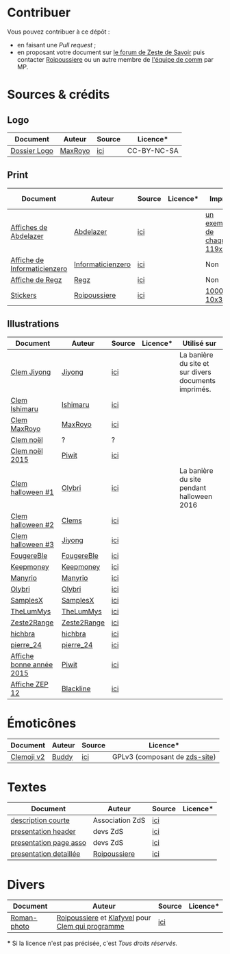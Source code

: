 # Contribuer

Vous pouvez contribuer à ce dépôt :

- en faisant une *Pull request* ;
- en proposant votre document sur [le forum de Zeste de Savoir](https://zestedesavoir.com/forums/) puis contacter [Roipoussiere](https://zestedesavoir.com/membres/voir/Roipoussiere/) ou un autre membre de [l'équipe de comm](https://zestedesavoir.com/pages/contact/) par MP.

# Sources & crédits

## Logo

Document              | Auteur  | Source | Licence*
----------------------|---------|--------|---------
[Dossier Logo](logo/) | [MaxRoyo](https://zestedesavoir.com/membres/voir/MaxRoyo/) | [ici](https://github.com/zestedesavoir/zds-site/tree/dev/assets/images) | CC-BY-NC-SA

## Print

Document                         | Auteur | Source | Licence* | Imprimé | Date d'impression | Imprimé par
---------------------------------|--------|--------|----------|---------|-------------------|------------
[Affiches de Abdelazer](print/affiches/affiches_abdelazer) | [Abdelazer](https://zestedesavoir.com/membres/voir/Abdelazer/) | [ici](https://zestedesavoir.com/forums/sujet/6790/affiches-pour-zeste-de-savoir/?page=8#p124757) | |[un exemplaire de chaque, 119x84cm](https://zestedesavoir.com/forums/sujet/6790/affiches-pour-zeste-de-savoir/?page=8#p130208) | novembre 2016 | [Hugo](https://zestedesavoir.com/membres/voir/Hugo/)
[Affiche de Informaticienzero](print/affiches/affiche_informaticienzero.jpg) | [Informaticienzero](https://zestedesavoir.com/membres/voir/informaticienzero/) | [ici](https://zestedesavoir.com/forums/sujet/6790/affiches-pour-zeste-de-savoir/?page=4#p121686) | | Non | |
[Affiche de Regz](print/affiches/affiche_regz.png) | [Regz](https://zestedesavoir.com/membres/voir/regz/) | [ici](https://zestedesavoir.com/forums/sujet/6790/affiches-pour-zeste-de-savoir/?page=4#p121859) | | Non | |
[Stickers](print/stickers/) | [Roipoussiere](https://zestedesavoir.com/membres/voir/roipoussiere/) | [ici](https://zestedesavoir.com/forums/sujet/2839/des-goodies-pour-zeste-de-savoir/?page=1#p123732) | | [1000 ex., 10x3cm](https://zestedesavoir.com/forums/sujet/2839/des-goodies-pour-zeste-de-savoir/?page=2#p124990) | septembre 2016 | [Roipoussiere](https://zestedesavoir.com/membres/voir/roipoussiere/)

## Illustrations

Document                         | Auteur | Source | Licence* | Utilisé sur
---------------------------------|--------|--------|----------|------------
[Clem Jiyong](illustrations/clem_Jiyong) | [Jiyong](https://zestedesavoir.com/membres/voir/Jiyong/) | [ici](https://zestedesavoir.com/forums/sujet/6790/affiches-pour-zeste-de-savoir/?page=7#p123402) | | La banière du site et sur divers documents imprimés.
[Clem Ishimaru](illustrations/clem_Ishimaru) | [Ishimaru](https://zestedesavoir.com/membres/voir/Ishimaru%20Chiaki/) | [ici](https://zestedesavoir.com/forums/sujet/2689/un-zeste-de-mascotte/?page=5#p94174)| |
[Clem MaxRoyo](illustrations/clem_MaxRoyo) | [MaxRoyo](https://zestedesavoir.com/membres/voir/MaxRoyo/) | [ici](https://zestedesavoir.com/forums/sujet/2689/un-zeste-de-mascotte/#p48459)| |
[Clem noël](illustrations/clem_evenements/clem_noel.png) | ? | ? | |
[Clem noël 2015](illustrations/clem_evenements/clem_noel_2015.png) | [Piwit](https://zestedesavoir.com/membres/voir/Piwit/) | [ici](https://zestedesavoir.com/forums/sujet/2689/un-zeste-de-mascotte/?page=5#p92173)| |
[Clem halloween #1](illustrations/clem_evenements/clem_halloween_1.png) | [Olybri](https://zestedesavoir.com/membres/voir/Olybri/) | [ici](https://zestedesavoir.com/forums/sujet/7050/un-costume-pour-clem/?page=1#p126110)| | La banière du site pendant halloween 2016
[Clem halloween #2](illustrations/clem_evenements/clem_halloween_2.png) | [Clems](https://zestedesavoir.com/membres/voir/Clems/) | [ici](https://zestedesavoir.com/forums/sujet/7050/un-costume-pour-clem/?page=2#p126423)| |
[Clem halloween #3](illustrations/clem_evenements/clem_halloween_3.png) | [Jiyong](https://zestedesavoir.com/membres/voir/Jiyong/) | [ici](https://zestedesavoir.com/forums/sujet/7050/un-costume-pour-clem/?page=2#p127915)| |
[FougereBle](illustrations/clem_evenements/clem_halloween_autres/FougereBle.png) | [FougereBle](https://zestedesavoir.com/membres/voir/FougereBle/) | [ici](https://zestedesavoir.com/forums/sujet/7050/un-costume-pour-clem/?page=1#p125868)| |
[Keepmoney](illustrations/clem_evenements/clem_halloween_autres/Keepmoney.png) | [Keepmoney](https://zestedesavoir.com/membres/voir/Keepmoney/) | [ici](https://zestedesavoir.com/forums/sujet/7050/un-costume-pour-clem/?page=2#p126186)| |
[Manyrio](illustrations/clem_evenements/clem_halloween_autres/Manyrio.png) | [Manyrio](https://zestedesavoir.com/membres/voir/Manyrio/) | [ici](https://zestedesavoir.com/forums/sujet/7050/un-costume-pour-clem/?page=1#p126090)| |
[Olybri](illustrations/clem_evenements/clem_halloween_autres/Olybri.png) | [Olybri](https://zestedesavoir.com/membres/voir/Olybri/) | [ici](https://zestedesavoir.com/forums/sujet/7050/un-costume-pour-clem/?page=1#p126102)| |
[SamplesX](illustrations/clem_evenements/clem_halloween_autres/SamplesX.png) | [SamplesX](https://zestedesavoir.com/membres/voir/SamplesX/) | [ici](https://zestedesavoir.com/forums/sujet/7050/un-costume-pour-clem/?page=2#p126181)| |
[TheLumMys](illustrations/clem_evenements/clem_halloween_autres/TheLumMys.png) | [TheLumMys](https://zestedesavoir.com/membres/voir/TheLumMys/) | [ici](https://zestedesavoir.com/forums/sujet/7050/un-costume-pour-clem/?page=2#p126150)| |
[Zeste2Range](illustrations/clem_evenements/clem_halloween_autres/Zeste2Range.png) | [Zeste2Range](https://zestedesavoir.com/membres/voir/Zeste2Range/) | [ici](https://zestedesavoir.com/forums/sujet/7050/un-costume-pour-clem/?page=1#p126096)| |
[hichbra](illustrations/clem_evenements/clem_halloween_autres/hichbra.png) | [hichbra](https://zestedesavoir.com/membres/voir/hichbra/) | [ici](https://zestedesavoir.com/forums/sujet/7050/un-costume-pour-clem/?page=1#p125906)| |
[pierre_24](illustrations/clem_evenements/clem_halloween_autres/pierre_24.png) | [pierre_24](https://zestedesavoir.com/membres/voir/pierre_24/) | [ici](https://zestedesavoir.com/forums/sujet/7050/un-costume-pour-clem/?page=2#p126208)| |
[Affiche bonne année 2015](illustrations/affiches_web/bonne_annee_2015.jpg) | [Piwit](https://zestedesavoir.com/membres/voir/Piwit/) | [ici](https://zestedesavoir.com/articles/1002/zeste-de-savoir-vous-souhaite-une-bonne-annee-2016/) | |
[Affiche ZEP 12](illustrations/affiches_web/zep12.png) | [Blackline](https://zestedesavoir.com/membres/voir/Blackline/) | [ici](https://zestedesavoir.com/forums/sujet/2689/un-zeste-de-mascotte/?page=4#p73513) | |

# Émoticônes

Document                  | Auteur  | Source | Licence*
--------------------------|---------|--------|---------
[Clemoji v2](emoticones/clemojiv2) | [Buddy](https://zestedesavoir.com/membres/voir/Buddy/) | [ici](https://zestedesavoir.com/forums/sujet/538/clem-sur-le-devant-de-la-scene/?page=15#p105025) | GPLv3 (composant de [zds-site](https://github.com/zestedesavoir/zds-site))

# Textes

Document                  | Auteur  | Source | Licence*
--------------------------|---------|--------|---------
[description courte](textes/description_courte_journal_officiel.md) | Association ZdS | [ici](http://www.journal-officiel.gouv.fr/publications/assoc/pdf/2014/0016/JOAFE_PDF_Unitaire_20140016_01712.pdf)|
[presentation header](textes/presentation_header.md) | devs ZdS | [ici](https://zestedesavoir.com/)|
[presentation page asso](textes/presentation_page_asso.md) | devs ZdS | [ici](https://zestedesavoir.com/pages/association/)|
[presentation detaillée](textes/presentation_detaillee.md) | [Roipoussiere](https://zestedesavoir.com/membres/voir/roipoussiere/) | [ici](https://zestedesavoir.com/forums/sujet/6891/les-flyers/?page=3#p125805) |

# Divers

Document                  | Auteur  | Source | Licence*
--------------------------|---------|--------|---------
[Roman-photo](divers/roman-photo_clem/) | [Roipoussiere](https://zestedesavoir.com/membres/voir/roipoussiere/) et [Klafyvel](https://zestedesavoir.com/membres/voir/klafyvel/) pour [Clem qui programme](https://zestedesavoir.com/forums/sujet/7158/appel-a-contribution-pour-un-roman-photo-de-clem/?page=1#p128598) | [ici](https://zestedesavoir.com/forums/sujet/7158/appel-a-contribution-pour-un-roman-photo-de-clem/)|

__*__ Si la licence n'est pas précisée, c'est *Tous droits réservés.*
